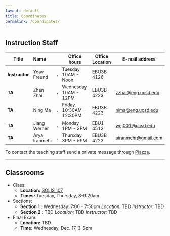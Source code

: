 ```yaml
---
layout: default
title: Coordinates
permalink: /Coordinates/
---
```


## Instruction Staff ##

| **Title** |  **Name**   |          | **Office hours** | **Office Location** | **E-mail address**    |
|-----------------------|:-----------------------------------|:---------------------------------------------------|-----------------------------------------------------|--------------------------------|-------------------|
|  **Instructor**        | Yoav Freund		             	| ![](/images/2010yoav2.png)              		| Tuesday 10AM - Noon   		            | EBU3B 4126     				 |                   |
| **TA**  				| Zhen Zhai     		    		| ![](/images/Janet.jpg)                 		| Wednesday 10AM - 12PM             		| EBU3B 4223          			 | zzhai@eng.ucsd.edu    |
| **TA**  				| Ning Ma 			     			| ![](/images/Ning.jpg)                  		| Friday 10:30AM - 12:30PM         			| EBU3B 4223       				 | nima@eng.ucsd.edu |
| **TA**  				| Jiang Werner 			 			| ![](/images/Werner.jpg)                		| Monday 1PM - 3PM        					| EBU1 4512        				 | wej001@ucsd.edu |
| **TA**  				| Arya Iranmehr 					| ![](/images/Arya.jpg)                   		| Thursday 3PM - 5PM      					| EBU3B 4223          			 | airanmehr@gmail.com |
To contact the teaching staff send a private message through [Piazza](https://piazza.com/ucsd/fall2014/cse103/).

-------------------
## Classrooms ##

* Class:
	* **Location:** [SOLIS 107](/images/MapSolis.png) 
	* **Times:** Tuesday, Thursday, 8-9:20am
* Sections:
	* **Section 1 :** Wednesday: 7:00 - 7:50pm *Location:* TBD
        *Instructor:* TBD
	* **Section 2 :** TBD *Location:* TBD
        *Instructor:* TBD
* Final Exam:
	* **Location:** TBD
	* **Time:** Wednesday, Dec. 17, 3-6pm
